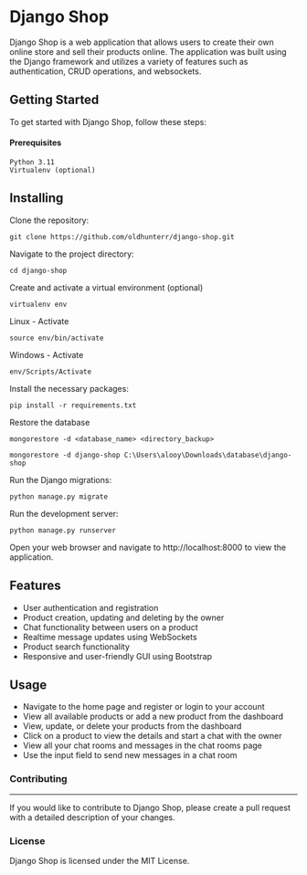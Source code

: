 # Django Shop

Django Shop is a web application that allows users to create their own online store and sell their products online. The application was built using the Django framework and utilizes a variety of features such as authentication, CRUD operations, and websockets.

## Getting Started

To get started with Django Shop, follow these steps:
#### Prerequisites

    Python 3.11
    Virtualenv (optional)

## Installing

Clone the repository:

`git clone https://github.com/oldhunterr/django-shop.git`

Navigate to the project directory:

`cd django-shop`

Create and activate a virtual environment (optional)

`virtualenv env`

Linux - Activate

`source env/bin/activate`

Windows - Activate

`env/Scripts/Activate`

Install the necessary packages:

`pip install -r requirements.txt`

Restore the database

`mongorestore -d <database_name> <directory_backup>`

`mongorestore -d django-shop C:\Users\alooy\Downloads\database\django-shop`

Run the Django migrations:

`python manage.py migrate`

Run the development server:

`python manage.py runserver`

Open your web browser and navigate to http://localhost:8000 to view the application.

## Features
- User authentication and registration
- Product creation, updating and deleting by the owner
- Chat functionality between users on a product
- Realtime message updates using WebSockets
- Product search functionality
-  Responsive and user-friendly GUI using Bootstrap

## Usage

- Navigate to the home page and register or login to your account
- View all available products or add a new product from the dashboard
- View, update, or delete your products from the dashboard
- Click on a product to view the details and start a chat with the owner
- View all your chat rooms and messages in the chat rooms page
- Use the input field to send new messages in a chat room

### Contributing
------------
If you would like to contribute to Django Shop, please create a pull request with a detailed description of your changes.

### License

Django Shop is licensed under the MIT License.
